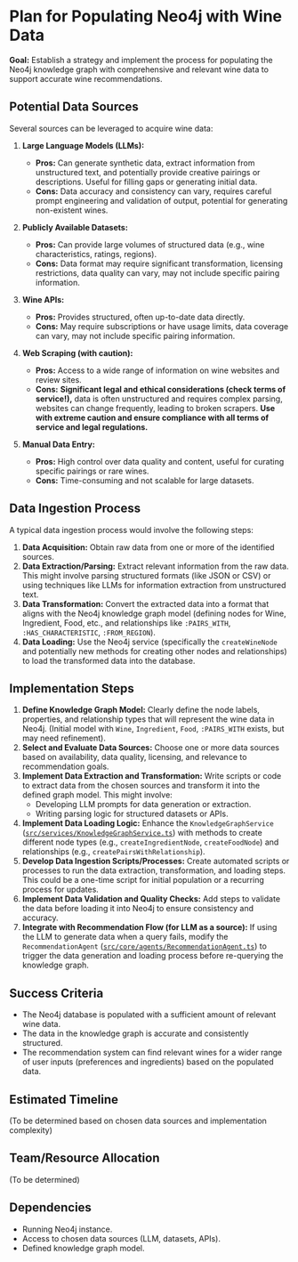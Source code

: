 # Plan for Populating Neo4j with Wine Data

**Goal:** Establish a strategy and implement the process for populating the Neo4j knowledge graph with comprehensive and relevant wine data to support accurate wine recommendations.

## Potential Data Sources

Several sources can be leveraged to acquire wine data:

1.  **Large Language Models (LLMs):**
    *   **Pros:** Can generate synthetic data, extract information from unstructured text, and potentially provide creative pairings or descriptions. Useful for filling gaps or generating initial data.
    *   **Cons:** Data accuracy and consistency can vary, requires careful prompt engineering and validation of output, potential for generating non-existent wines.

2.  **Publicly Available Datasets:**
    *   **Pros:** Can provide large volumes of structured data (e.g., wine characteristics, ratings, regions).
    *   **Cons:** Data format may require significant transformation, licensing restrictions, data quality can vary, may not include specific pairing information.

3.  **Wine APIs:**
    *   **Pros:** Provides structured, often up-to-date data directly.
    *   **Cons:** May require subscriptions or have usage limits, data coverage can vary, may not include specific pairing information.

4.  **Web Scraping (with caution):**
    *   **Pros:** Access to a wide range of information on wine websites and review sites.
    *   **Cons:** **Significant legal and ethical considerations (check terms of service!),** data is often unstructured and requires complex parsing, websites can change frequently, leading to broken scrapers. **Use with extreme caution and ensure compliance with all terms of service and legal regulations.**

5.  **Manual Data Entry:**
    *   **Pros:** High control over data quality and content, useful for curating specific pairings or rare wines.
    *   **Cons:** Time-consuming and not scalable for large datasets.

## Data Ingestion Process

A typical data ingestion process would involve the following steps:

1.  **Data Acquisition:** Obtain raw data from one or more of the identified sources.
2.  **Data Extraction/Parsing:** Extract relevant information from the raw data. This might involve parsing structured formats (like JSON or CSV) or using techniques like LLMs for information extraction from unstructured text.
3.  **Data Transformation:** Convert the extracted data into a format that aligns with the Neo4j knowledge graph model (defining nodes for Wine, Ingredient, Food, etc., and relationships like `:PAIRS_WITH`, `:HAS_CHARACTERISTIC`, `:FROM_REGION`).
4.  **Data Loading:** Use the Neo4j service (specifically the `createWineNode` and potentially new methods for creating other nodes and relationships) to load the transformed data into the database.

## Implementation Steps

1.  **Define Knowledge Graph Model:** Clearly define the node labels, properties, and relationship types that will represent the wine data in Neo4j. (Initial model with `Wine`, `Ingredient`, `Food`, `:PAIRS_WITH` exists, but may need refinement).
2.  **Select and Evaluate Data Sources:** Choose one or more data sources based on availability, data quality, licensing, and relevance to recommendation goals.
3.  **Implement Data Extraction and Transformation:** Write scripts or code to extract data from the chosen sources and transform it into the defined graph model. This might involve:
    *   Developing LLM prompts for data generation or extraction.
    *   Writing parsing logic for structured datasets or APIs.
4.  **Implement Data Loading Logic:** Enhance the `KnowledgeGraphService` ([`src/services/KnowledgeGraphService.ts`](src/services/KnowledgeGraphService.ts)) with methods to create different node types (e.g., `createIngredientNode`, `createFoodNode`) and relationships (e.g., `createPairsWithRelationship`).
5.  **Develop Data Ingestion Scripts/Processes:** Create automated scripts or processes to run the data extraction, transformation, and loading steps. This could be a one-time script for initial population or a recurring process for updates.
6.  **Implement Data Validation and Quality Checks:** Add steps to validate the data before loading it into Neo4j to ensure consistency and accuracy.
7.  **Integrate with Recommendation Flow (for LLM as a source):** If using the LLM to generate data when a query fails, modify the `RecommendationAgent` ([`src/core/agents/RecommendationAgent.ts`](src/core/agents/RecommendationAgent.ts)) to trigger the data generation and loading process before re-querying the knowledge graph.

## Success Criteria

- The Neo4j database is populated with a sufficient amount of relevant wine data.
- The data in the knowledge graph is accurate and consistently structured.
- The recommendation system can find relevant wines for a wider range of user inputs (preferences and ingredients) based on the populated data.

## Estimated Timeline

(To be determined based on chosen data sources and implementation complexity)

## Team/Resource Allocation

(To be determined)

## Dependencies

- Running Neo4j instance.
- Access to chosen data sources (LLM, datasets, APIs).
- Defined knowledge graph model.